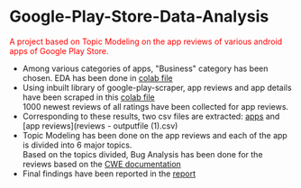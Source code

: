 # Google-Play-Store-Data-Analysis
<font color="red">A project based on Topic Modeling on the app reviews of various android apps of Google Play Store. </font><br/>
* Among various categories of apps, "Business" category has been chosen. EDA has been done in [colab file](EDA_apps.ipynb)<br/>
* Using inbuilt library of google-play-scraper, app reviews and app details have been scraped in this [colab file](Scrape_PlayStore.ipynb) <br/>
1000 newest reviews of all ratings have been collected for app reviews. <br/>
* Corresponding to these results, two csv files are extracted: [apps](business-apps.csv) and [app reviews](reviews  - outputfile (1).csv) <br/>
* Topic Modeling has been done on the app reviews and each of the app is divided into 6 major topics. <br/>
Based on the topics divided, Bug Analysis has been done for the reviews based on the [CWE documentation](https://cwe.mitre.org/data/definitions/699.html)
* Final findings have been reported in the [report](Report.pdf)
